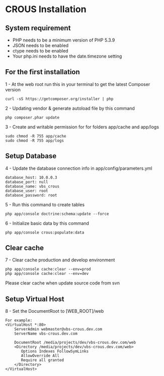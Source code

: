 CROUS Installation
===================

System requirement
------------------
- PHP needs to be a minimum version of PHP 5.3.9
- JSON needs to be enabled
- ctype needs to be enabled
- Your php.ini needs to have the date.timezone setting

For the first installation
--------------------------
1 - At the web root run this in your terminal to get the latest Composer version

    curl -sS https://getcomposer.org/installer | php

2 - Updating vendor & generate autoload file by this command 

    php composer.phar update

3 - Create and writable permission for for folders app/cache and app/logs

    sudo chmod -R 755 app/cache
    sudo chmod -R 755 app/logs

Setup Database
--------------
4 - Update the database connection info in app/config/parameters.yml 

    database_host: 10.0.0.3
    database_port: null
    database_name: vbs_crous
    database_user: root
    database_password: root

5 - Run this command to create tables

    php app/console doctrine:schema:update --force

6 - Initialize basic data by this command

    php app/console crous:populate:data
    
Clear cache
-----------
7 - Clear cache production and develop environment

    php app/console cache:clear --env=prod
    php app/console cache:clear --env=dev

Please clear cache when update source code from svn

Setup Virtual Host
------------------
8 - Set the DocumentRoot to [WEB_ROOT]/web

    For example:
    <VirtualHost *:80>
        ServerAdmin webmaster@vbs-crous.dev.com    
        ServerName vbs-crous.dev.com
   
        DocumentRoot /media/projects/dev/vbs-crous.dev.com/web
        <Directory /media/projects/dev/vbs-crous.dev.com/web>
           Options Indexes FollowSymLinks
           AllowOverride All 
           Require all granted
        </Directory>
    </VirtualHost>



 

